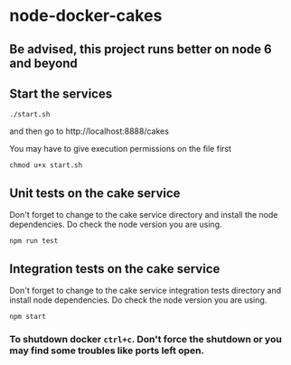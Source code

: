 node-docker-cakes
=================

Be advised, this project runs better on node 6 and beyond
---------------------------------------------------------

Start the services
------------------

`./start.sh`

and then go to http://localhost:8888/cakes

You may have to give execution permissions on the file first

`chmod u+x start.sh`

Unit tests on the cake service
------------------------------

Don't forget to change to the cake service directory and install the node dependencies. Do check the node version you are using.

`npm run test`

Integration tests on the cake service
-------------------------------------

Don't forget to change to the cake service integration tests directory and install node dependencies. Do check the node version you are using.

`npm start`

### To shutdown docker `ctrl+c`. Don't force the shutdown or you may find some troubles like ports left open.
